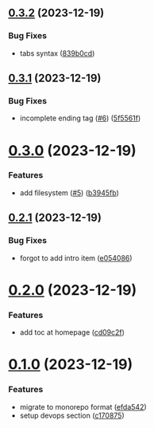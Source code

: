 ## [0.3.2](https://github.com/xkrishguptaa/notes/compare/v0.3.1...v0.3.2) (2023-12-19)


### Bug Fixes

* tabs syntax ([839b0cd](https://github.com/xkrishguptaa/notes/commit/839b0cd5df5365d6fcdd36fb53517546b3aafa5e))



## [0.3.1](https://github.com/xkrishguptaa/notes/compare/v0.3.0...v0.3.1) (2023-12-19)


### Bug Fixes

* incomplete ending tag ([#6](https://github.com/xkrishguptaa/notes/issues/6)) ([5f5561f](https://github.com/xkrishguptaa/notes/commit/5f5561f6d620463f47a653a1a55dd1df8612f8c3))



# [0.3.0](https://github.com/xkrishguptaa/notes/compare/v0.2.1...v0.3.0) (2023-12-19)


### Features

* add filesystem ([#5](https://github.com/xkrishguptaa/notes/issues/5)) ([b3945fb](https://github.com/xkrishguptaa/notes/commit/b3945fb8271ffe991b11e224be3133a680a6e4e1))



## [0.2.1](https://github.com/xkrishguptaa/notes/compare/v0.2.0...v0.2.1) (2023-12-19)


### Bug Fixes

* forgot to add intro item ([e054086](https://github.com/xkrishguptaa/notes/commit/e054086bcca907dea1babda33401168438890e3b))



# [0.2.0](https://github.com/xkrishguptaa/notes/compare/v0.1.0...v0.2.0) (2023-12-19)


### Features

* add toc at homepage ([cd09c2f](https://github.com/xkrishguptaa/notes/commit/cd09c2f7dbc62291c21251604ad8a1d458328572))



# [0.1.0](https://github.com/xkrishguptaa/notes/compare/efda542fad9a5992a915f3b5e5371f20012dc220...v0.1.0) (2023-12-19)


### Features

* migrate to monorepo format ([efda542](https://github.com/xkrishguptaa/notes/commit/efda542fad9a5992a915f3b5e5371f20012dc220))
* setup devops section ([c170875](https://github.com/xkrishguptaa/notes/commit/c170875e3780efdd7df9a2942b8eaf4e4796703d))



